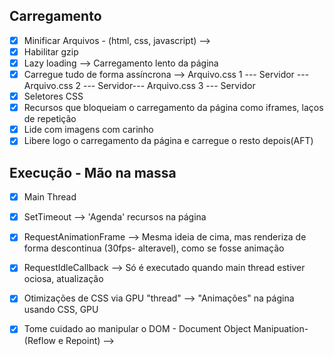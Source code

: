 ## Carregamento

- [x] Minificar Arquivos - (html, css, javascript) --> 
- [x] Habilitar gzip
- [x] Lazy loading --> Carregamento lento da página
- [x] Carregue tudo de forma assíncrona --> Arquivo.css 1 --- Servidor --- Arquivo.css 2 --- Servidor--- Arquivo.css 3 --- Servidor
- [x] Seletores CSS
- [x] Recursos que bloqueiam o carregamento da página como iframes, laços de repetição
- [x] Lide com imagens com carinho
- [x] Libere logo o carregamento da página e carregue o resto depois(AFT)

## Execução - Mão na massa
- [x] Main Thread
- [x] SetTimeout --> 'Agenda' recursos na página
- [x] RequestAnimationFrame --> Mesma ideia de cima, mas renderiza de forma descontinua (30fps- alteravel), como se fosse animação
- [x] RequestIdleCallback --> Só é executado quando main thread estiver ociosa, atualização 
- [x] Otimizações de CSS via GPU "thread" --> "Animações" na página usando CSS, GPU
- [x] Tome cuidado ao manipular o DOM - Document Object Manipuation- (Reflow e Repoint) --> 

